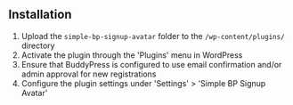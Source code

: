 ## Installation
1. Upload the `simple-bp-signup-avatar` folder to the `/wp-content/plugins/` directory
2. Activate the plugin through the 'Plugins' menu in WordPress
3. Ensure that BuddyPress is configured to use email confirmation and/or admin approval for new registrations
4. Configure the plugin settings under 'Settings' > 'Simple BP Signup Avatar'
